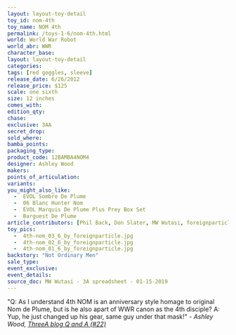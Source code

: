 ```yaml
---
layout: layout-toy-detail 
toy_id: nom-4th
toy_name: NOM 4th
permalink: /toys-1-6/nom-4th.html
world: World War Robot
world_abr: WWR
character_base: 
layout: layout-toy-detail
categories: 
tags: [red goggles, sleeve]
release_date: 6/26/2012
release_price: $125 
scale: one sixth
size: 12 inches
comes_with: 
edition_qty: 
chase: 
exclusive: 3AA
secret_drop: 
sold_where: 
bamba_points: 
packaging_type: 
product_code: 12BAMBA4NOM4
designer: Ashley Wood
makers: 
points_of_articulation: 
variants: 
you_might_also_like: 
  -  EVOL Sombre De Plume
  -  06 Blanc Hunter Nom
  -  EVOL Marquis De Plume Plus Prey Box Set
  -  Barguest De Plume
article_contributors: [Phil Back, Don Slater, MW Wutasi, foreignparticle]
toy_pics: 
  -  4th-nom_03_6_by_foreignparticle.jpg
  -  4th-nom_02_6_by_foreignparticle.jpg
  -  4th-nom_01_6_by_foreignparticle.jpg
backstory: "Not Ordinary Men"
sale_type: 
event_exclusive: 
event_details: 
source_doc: MW Wutasi - 3A spreadsheet - 01-15-2019
---
```

"Q: As I understand 4th NOM is an anniversary style homage to original Nom de Plume, but is he also apart of WWR canon as the 4th disciple?
A: Yup, he just changed up his gear, same guy under that mask!"
<cite>- Ashley Wood, <a href="http://worldof3alegion.forumotion.com/t287-qa-sessions-with-ashley-wood" target="_blank">ThreeA blog Q and A (#22)</a></cite> 
